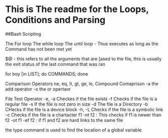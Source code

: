 # This is The readme for the Loops, Conditions and Parsing

##Bash Scripting

The For loop
The while loop
The until loop - Thus executes as long as the Command has not been met yet

$@ - this refers to all the arguments that are [ased to the file, this is usually the exit status of the last command that was ran

for boy [in LIST]; do COMMANDS; done

Comparison Operators
ne, eq, lt, gt,  ge, le, 
Compound Comaprison
-a the add operator
-o the or opertaor

File Test Operator
-e, -a Checkes if the file exists
-f Checks if the file is a regular file
-s If the file is not zero in size
-d The file is a Directory
-b CHecks if the file is a device block
-h, -L Checks if the file is a symbolic link
-c Checks if the file is a chartacter
f1 -nt f2 : This checks if f1 is newer than f2
-ot
f1 -ef f2 : if f1 and f2 are hard links to the same file

the type command is used to find the location of a global variable

